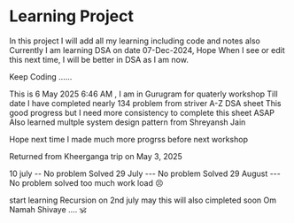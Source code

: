# Learning Project

In this project I will add all my learning including code and notes also
Currently I am learning DSA on date 07-Dec-2024, Hope When I see or edit this next time, I will be better in DSA as I am
now.

Keep Coding ......

This is 6 May 2025 6:46 AM , I am in Gurugram for quaterly workshop
Till date I have completed nearly 134 problem from striver A-Z DSA sheet
This good progress but I need more consistency to complete this sheet ASAP
Also learned multple system design pattern from Shreyansh Jain

Hope next time I made much more progrss before next workshop

Returned from Kheerganga trip on May 3, 2025

10 july -- No problem Solved
29 July --- No problem Solved
29 August --- No problem solved too much work load 😣

start learning Recursion on 2nd july may this will also cimpleted soon
Om Namah Shivaye .... 🕉️
